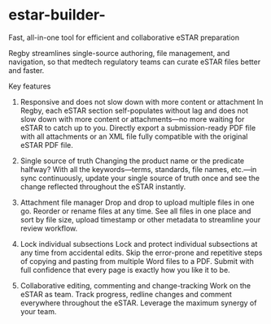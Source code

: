 # estar-builder-
Fast, all-in-one tool for efficient and collaborative eSTAR preparation

Regby streamlines single-source authoring, file management, and navigation, so that medtech regulatory teams can curate eSTAR files better and faster.

Key features

1. Responsive and does not slow down with more content or attachment
In Regby, each eSTAR section self-populates without lag and does not slow down with more content or attachments—no more waiting for eSTAR to catch up to you. Directly export a submission-ready PDF file with all attachments or an XML file fully compatible with the original eSTAR PDF file.

2. Single source of truth
Changing the product name or the predicate halfway? With all the keywords—terms, standards, file names, etc.—in sync continuously, update your single source of truth once and see the change reflected throughout the eSTAR instantly.

3. Attachment file manager
Drop and drop to upload multiple files in one go. Reorder or rename files at any time. See all files in one place and sort by file size, upload timestamp or other metadata to streamline your review workflow.

4. Lock individual subsections
Lock and protect individual subsections at any time from accidental edits. Skip the error-prone and repetitive steps of copying and pasting from multiple Word files to a PDF. Submit with full confidence that every page is exactly how you like it to be.

5. Collaborative editing, commenting and change-tracking
Work on the eSTAR as team. Track progress, redline changes and comment everywhere throughout the eSTAR. Leverage the maximum synergy of your team.
